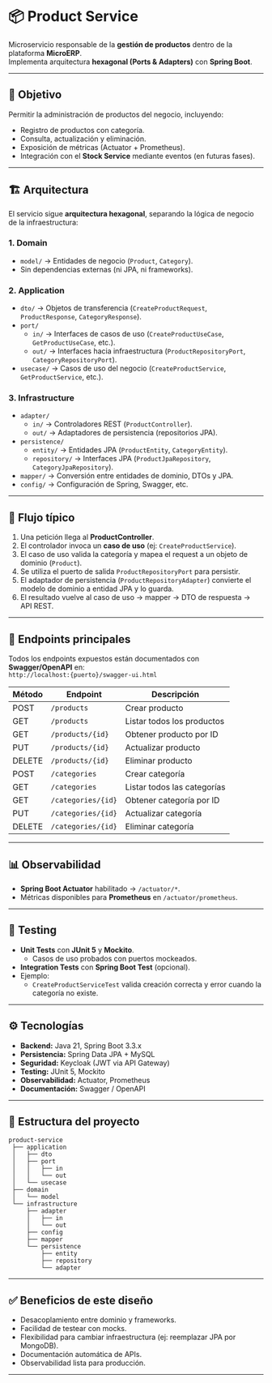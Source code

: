 # 📦 Product Service

Microservicio responsable de la **gestión de productos** dentro de la plataforma **MicroERP**.  
Implementa arquitectura **hexagonal (Ports & Adapters)** con **Spring Boot**.

---

## 🎯 Objetivo
Permitir la administración de productos del negocio, incluyendo:
- Registro de productos con categoría.
- Consulta, actualización y eliminación.
- Exposición de métricas (Actuator + Prometheus).
- Integración con el **Stock Service** mediante eventos (en futuras fases).

---

## 🏗️ Arquitectura

El servicio sigue **arquitectura hexagonal**, separando la lógica de negocio de la infraestructura:

### 1. **Domain**
- `model/` → Entidades de negocio (`Product`, `Category`).
- Sin dependencias externas (ni JPA, ni frameworks).

### 2. **Application**
- `dto/` → Objetos de transferencia (`CreateProductRequest`, `ProductResponse`, `CategoryResponse`).
- `port/`
  - `in/` → Interfaces de casos de uso (`CreateProductUseCase`, `GetProductUseCase`, etc.).
  - `out/` → Interfaces hacia infraestructura (`ProductRepositoryPort`, `CategoryRepositoryPort`).
- `usecase/` → Casos de uso del negocio (`CreateProductService`, `GetProductService`, etc.).

### 3. **Infrastructure**
- `adapter/`
  - `in/` → Controladores REST (`ProductController`).
  - `out/` → Adaptadores de persistencia (repositorios JPA).
- `persistence/`
  - `entity/` → Entidades JPA (`ProductEntity`, `CategoryEntity`).
  - `repository/` → Interfaces JPA (`ProductJpaRepository`, `CategoryJpaRepository`).
- `mapper/` → Conversión entre entidades de dominio, DTOs y JPA.
- `config/` → Configuración de Spring, Swagger, etc.

---

## 🔄 Flujo típico

1. Una petición llega al **ProductController**.
2. El controlador invoca un **caso de uso** (ej: `CreateProductService`).
3. El caso de uso valida la categoría y mapea el request a un objeto de dominio (`Product`).
4. Se utiliza el puerto de salida `ProductRepositoryPort` para persistir.
5. El adaptador de persistencia (`ProductRepositoryAdapter`) convierte el modelo de dominio a entidad JPA y lo guarda.
6. El resultado vuelve al caso de uso → mapper → DTO de respuesta → API REST.

---

## 🚀 Endpoints principales

Todos los endpoints expuestos están documentados con **Swagger/OpenAPI** en:  
`http://localhost:{puerto}/swagger-ui.html`

| Método | Endpoint          | Descripción                 |
|--------|-------------------|-----------------------------|
| POST   | `/products`       | Crear producto              |
| GET    | `/products`       | Listar todos los productos  |
| GET    | `/products/{id}`  | Obtener producto por ID     |
| PUT    | `/products/{id}`  | Actualizar producto         |
| DELETE | `/products/{id}`  | Eliminar producto           |
| POST   | `/categories`     | Crear categoría             |
| GET    | `/categories`     | Listar todos las categorías |
| GET    | `/categories/{id}`| Obtener categoría por ID    |
| PUT    | `/categories/{id}`| Actualizar categoría        |
| DELETE | `/categories/{id}`| Eliminar categoría          |

---

## 📊 Observabilidad

- **Spring Boot Actuator** habilitado → `/actuator/*`.
- Métricas disponibles para **Prometheus** en `/actuator/prometheus`.

---

## 🧪 Testing

- **Unit Tests** con **JUnit 5** y **Mockito**.
  - Casos de uso probados con puertos mockeados.
- **Integration Tests** con **Spring Boot Test** (opcional).
- Ejemplo:
  - `CreateProductServiceTest` valida creación correcta y error cuando la categoría no existe.

---

## ⚙️ Tecnologías

- **Backend:** Java 21, Spring Boot 3.3.x
- **Persistencia:** Spring Data JPA + MySQL
- **Seguridad:** Keycloak (JWT via API Gateway)
- **Testing:** JUnit 5, Mockito
- **Observabilidad:** Actuator, Prometheus
- **Documentación:** Swagger / OpenAPI

---

## 📂 Estructura del proyecto

```
product-service
 ├── application
 │   ├── dto
 │   ├── port
 │   │   ├── in
 │   │   └── out
 │   └── usecase
 ├── domain
 │   └── model
 └── infrastructure
     ├── adapter
     │   ├── in
     │   └── out
     ├── config
     ├── mapper
     └── persistence
         ├── entity
         ├── repository
         └── adapter
```

---

## ✅ Beneficios de este diseño

- Desacoplamiento entre dominio y frameworks.
- Facilidad de testear con mocks.
- Flexibilidad para cambiar infraestructura (ej: reemplazar JPA por MongoDB).
- Documentación automática de APIs.
- Observabilidad lista para producción.

---

